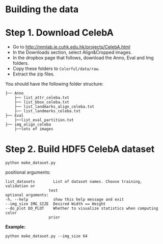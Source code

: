 # Building the data

# Step 1. Download CelebA

- Go to http://mmlab.ie.cuhk.edu.hk/projects/CelebA.html
- In the Downloads section, select Align&Cropped images.
- In the dropbox page that follows, download the Anno, Eval and Img folders.
- Copy these folders to `Colorful/data/raw`.
- Extract the zip files.

You should have the following folder structure:

    ├── Anno
        ├── list_attr_celeba.txt  
        ├── list_bbox_celeba.txt  
        ├── list_landmarks_align_celeba.txt  
        ├── list_landmarks_celeba.txt
    ├── Eval
        ├──list_eval_partition.txt
    ├── img_align_celeba
        ├──lots of images


# Step 2. Build HDF5 CelebA dataset

`python make_dataset.py`

positional arguments:

    list_datasets        List of dataset names. Choose training, validation or
                       test
    optional arguments:
    -h, --help           show this help message and exit
    --img_size IMG_SIZE  Desired Width == Height
    --do_plot DO_PLOT    Whether to visualize statistics when computing color
                       prior


**Example:**

`python make_dataset.py --img_size 64`